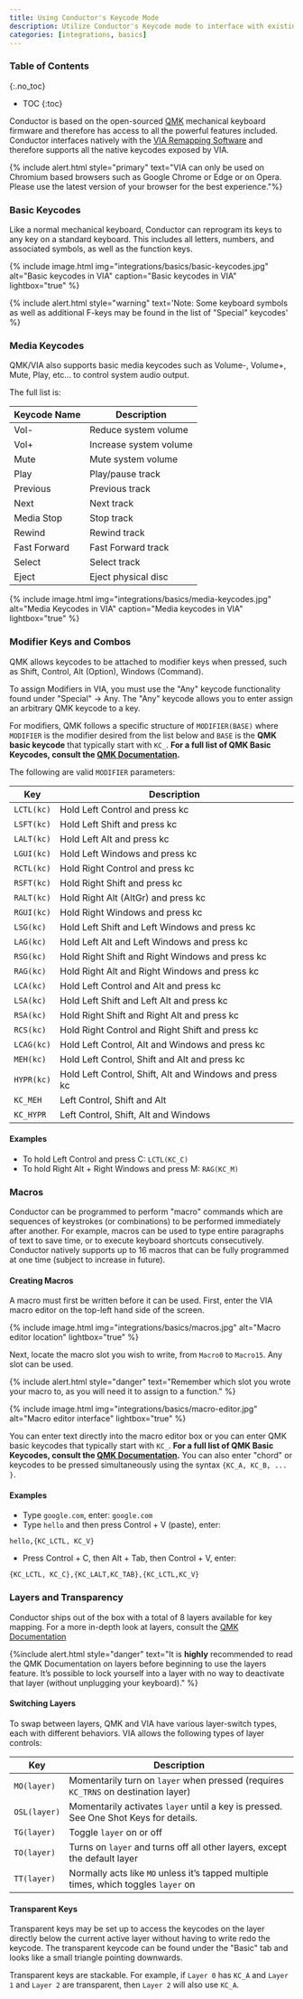 ```yaml
---
title: Using Conductor's Keycode Mode
description: Utilize Conductor's Keycode mode to interface with existing keyboard shortcuts in all your apps. No additional tools required!
categories: [integrations, basics]
---
```


### Table of Contents
{:.no_toc}
* TOC
{:toc}

Conductor is based on the open-sourced [QMK](https://github.com/qmk/qmk_firmware) mechanical keyboard firmware and therefore has access to all the powerful features included. Conductor interfaces natively with the [VIA Remapping Software](https://usevia.app/) and therefore supports all the native keycodes exposed by VIA.

{% include alert.html style="primary" text="VIA can only be used on Chromium based browsers such as Google Chrome or Edge or on Opera. Please use the latest version of your browser for the best experience."%}

### Basic Keycodes

Like a normal mechanical keyboard, Conductor can reprogram its keys to any key on a standard keyboard. This includes all letters, numbers, and associated symbols, as well as the function keys. 

{% include image.html img="integrations/basics/basic-keycodes.jpg" alt="Basic keycodes in VIA" caption="Basic keycodes in VIA" lightbox="true" %}

{% include alert.html style="warning" text='Note: Some keyboard symbols as well as additional F-keys may be found in the list of "Special" keycodes' %}

### Media Keycodes

QMK/VIA also supports basic media keycodes such as Volume-, Volume+, Mute, Play, etc... to control system audio output.

The full list is:

| Keycode Name | Description |
|--------------|-------------|
| Vol-         | Reduce system volume |
| Vol+         | Increase system volume |
| Mute         | Mute system volume |
| Play         | Play/pause track |
| Previous     | Previous track |
| Next         | Next track |
| Media Stop   | Stop track |
| Rewind       | Rewind track |
| Fast Forward | Fast Forward track |
| Select       | Select track |
| Eject        | Eject physical disc |

{% include image.html img="integrations/basics/media-keycodes.jpg" alt="Media Keycodes in VIA" caption="Media keycodes in VIA" lightbox="true" %}

### Modifier Keys and Combos

QMK allows keycodes to be attached to modifier keys when pressed, such as Shift, Control, Alt (Option), Windows (Command). 

To assign Modifiers in VIA, you must use the "Any" keycode functionality found under "Special" -> Any. The "Any" keycode allows you to enter assign an arbitrary QMK keycode to a key. 

For modifiers, QMK follows a specific structure of `MODIFIER(BASE)` where `MODIFIER` is the modifier desired from the list below and `BASE` is the **QMK basic keycode** that typically start with `KC_`. **For a full list of QMK Basic Keycodes, consult the [QMK Documentation](https://docs.qmk.fm/#/keycodes_basic).**

The following are valid `MODIFIER` parameters:

| Key	        | Description |
|---------------|-------------|
| `LCTL(kc)`	| Hold Left Control and press kc |
| `LSFT(kc)`	| Hold Left Shift and press kc |
| `LALT(kc)`	| Hold Left Alt and press kc |
| `LGUI(kc)`	| Hold Left Windows and press kc |
| `RCTL(kc)`	| Hold Right Control and press kc |
| `RSFT(kc)`	| Hold Right Shift and press kc |
| `RALT(kc)`	| Hold Right Alt (AltGr) and press kc |
| `RGUI(kc)`	| Hold Right Windows and press kc |
| `LSG(kc)` 	| Hold Left Shift and Left Windows and press kc |
| `LAG(kc)`	    | Hold Left Alt and Left Windows and press kc |
| `RSG(kc)`		| Hold Right Shift and Right Windows and press kc |
| `RAG(kc)`		| Hold Right Alt and Right Windows and press kc |
| `LCA(kc)`		| Hold Left Control and Alt and press kc |
| `LSA(kc)`		| Hold Left Shift and Left Alt and press kc |
| `RSA(kc)`	    | Hold Right Shift and Right Alt and press kc |
| `RCS(kc)`		| Hold Right Control and Right Shift and press kc |
| `LCAG(kc)`    | Hold Left Control, Alt and Windows and press kc |
| `MEH(kc)`		| Hold Left Control, Shift and Alt and press kc |
| `HYPR(kc)`    | Hold Left Control, Shift, Alt and Windows and press kc |
| `KC_MEH`	    | Left Control, Shift and Alt |
| `KC_HYPR`		| Left Control, Shift, Alt and Windows |

#### Examples

- To hold Left Control and press C: `LCTL(KC_C)`
- To hold Right Alt + Right Windows and press M: `RAG(KC_M)`

### Macros

Conductor can be programmed to perform "macro" commands which are sequences of keystrokes (or combinations) to be performed immediately after another. For example, macros can be used to type entire paragraphs of text to save time, or to execute keyboard shortcuts consecutively. Conductor natively supports up to 16 macros that can be fully programmed at one time (subject to increase in future). 

#### Creating Macros 

A macro must first be written before it can be used. First, enter the VIA macro editor on the top-left hand side of the screen.

{% include image.html img="integrations/basics/macros.jpg" alt="Macro editor location" lightbox="true" %}

Next, locate the macro slot you wish to write, from `Macro0` to `Macro15`. Any slot can be used.

{% include alert.html style="danger" text="Remember which slot you wrote your macro to, as you will need it to assign to a function." %}

{% include image.html img="integrations/basics/macro-editor.jpg" alt="Macro editor interface" lightbox="true" %}

You can enter text directly into the macro editor box or you can enter QMK basic keycodes that typically start with `KC_`. **For a full list of QMK Basic Keycodes, consult the [QMK Documentation](https://docs.qmk.fm/#/keycodes_basic).** You can also enter "chord" or keycodes to be pressed simultaneously using the syntax `{KC_A, KC_B, ... }`.

#### Examples

- Type `google.com`, enter: `google.com`
- Type `hello` and then press Control + V (paste), enter: 
```
hello,{KC_LCTL, KC_V}
```
- Press Control + C, then Alt + Tab, then Control + V, enter:
```
{KC_LCTL, KC_C},{KC_LALT,KC_TAB},{KC_LCTL,KC_V}
```

### Layers and Transparency

Conductor ships out of the box with a total of 8 layers available for key mapping. For a more in-depth look at layers, consult the [QMK Documentation](https://docs.qmk.fm/#/feature_layers)

{%include alert.html style="danger" text="It is <b>highly</b> recommended to read the QMK Documentation on layers before beginning to use the layers feature. It’s possible to lock yourself into a layer with no way to deactivate that layer (without unplugging your keyboard)." %}

#### Switching Layers

To swap between layers, QMK and VIA have various layer-switch types, each with different behaviors. VIA allows the following types of layer controls:

| Key           | Description |
|---------------|-------------|
| `MO(layer)`	    | Momentarily turn on `layer` when pressed (requires `KC_TRNS` on destination layer) |
| `OSL(layer)`  	| Momentarily activates `layer` until a key is pressed. See One Shot Keys for details. |
| `TG(layer)`	    | Toggle `layer` on or off |
| `TO(layer)`	    | Turns on `layer` and turns off all other layers, except the default layer |
| `TT(layer)`	    | Normally acts like `MO` unless it’s tapped multiple times, which toggles `layer` on |

#### Transparent Keys

Transparent keys may be set up to access the keycodes on the layer directly below the current active layer without having to write redo the keycode. The transparent keycode can be found under the "Basic" tab and looks like a small triangle pointing downwards.

Transparent keys are stackable. For example, if `Layer 0` has `KC_A` and `Layer 1` and `Layer 2` are transparent, then `Layer 2` will also use `KC_A`.